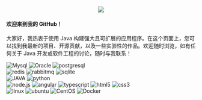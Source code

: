 <h1 align="center">
	<a href="https://sunguoqi.com/">
		<img src="https://readme-typing-svg.herokuapp.com/?lines=console.log(%22Hao Tong Xue%22);&center=true&size=27">
	</a>
</h1>

#### 欢迎来到我的 GitHub！
大家好，我热衷于使用 Java 构建强大且可扩展的应用程序。在这个页面上，您可以找到我最新的项目、开源贡献，以及一些实验性的作品。欢迎随时浏览，如有任何关于 Java 开发或软件工程的讨论，随时与我联系！


<p>
  <img alt="Mysql" src="https://img.shields.io/badge/MySQL-005C84?style=flat-square&logo=mysql&logoColor=white" />
  <img alt="Oracle" src="https://img.shields.io/badge/Oracle-F80000?style=flat-square&logo=Oracle&logoColor=white" /> 
  <img alt="postgresql" src="https://img.shields.io/badge/PostgreSQL-316192?style=flat-square&logo=postgresql&logoColor=white" />
  
  <br>

  <img alt="redis" src="https://img.shields.io/badge/redis-%23DD0031.svg?&style=flat-square&logo=redis&logoColor=white" />
  <img alt="rabbitmq" src="https://img.shields.io/badge/rabbitmq-%23FF6600.svg?&style=flat-square&logo=rabbitmq&logoColor=white" />
  <img alt="sqlite" src="https://img.shields.io/badge/SQLite-07405E?style=flat-square&logo=sqlite&logoColor=white" />

  <br>
  
  <img alt="JAVA" src="https://img.shields.io/badge/Java-ED8B00?style=flat-square&logo=openjdk&logoColor=white" />
  <img alt="python" src="https://img.shields.io/badge/Python-3776AB?style=flat-square&logo=python&logoColor=white" />

  <br>
  <img alt="node.js" src="https://img.shields.io/badge/Node.js-43853D?style=flat-square&logo=node.js&logoColor=white" />
  <img alt="angular" src="https://img.shields.io/badge/Angular-DD0031?style=flat-square&logo=angular&logoColor=white" />
  <img alt="typescript" src="https://img.shields.io/badge/TypeScript-007ACC?style=flat-square&logo=typescript&logoColor=white" />
  <img alt="html5" src="https://img.shields.io/badge/HTML5-E34F26?style=flat-square&logo=html5&logoColor=white" />
  <img alt="css3" src="https://img.shields.io/badge/CSS3-1572B6?style=flat-square&logo=css3&logoColor=white" />

  <br>
  <img alt="linux" src="https://img.shields.io/badge/Linux-FCC624?style=flat-square&logo=linux&logoColor=black" />
  <img alt="ubuntu" src="https://img.shields.io/badge/Ubuntu-E95420?style=flat-square&logo=ubuntu&logoColor=white" />
  <img alt="CentOS" src="https://img.shields.io/badge/Cent%20OS-262577?style=flat-square&logo=CentOS&logoColor=white" />
  <img alt="Docker" src="https://img.shields.io/badge/-Docker-46a2f1?style=flat-square&logo=docker&logoColor=white" />
</p>
